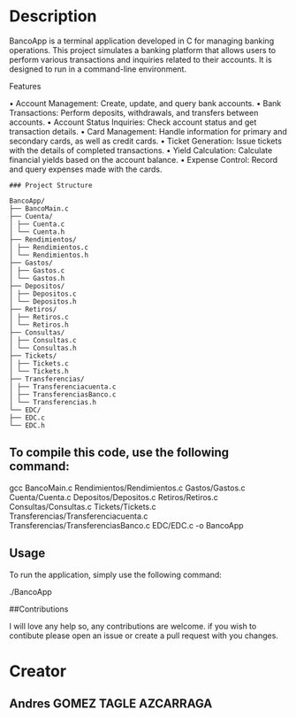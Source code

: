 # Description

BancoApp is a terminal application developed in C for managing banking operations. This project simulates a banking platform that allows users to perform various transactions and inquiries related to their accounts. It is designed to run in a command-line environment.

Features

•	Account Management: Create, update, and query bank accounts.
•	Bank Transactions: Perform deposits, withdrawals, and transfers between accounts.
•	Account Status Inquiries: Check account status and get transaction details.
•	Card Management: Handle information for primary and secondary cards, as well as credit cards.
•	Ticket Generation: Issue tickets with the details of completed transactions.
•	Yield Calculation: Calculate financial yields based on the account balance.
•	Expense Control: Record and query expenses made with the cards.



   ```
### Project Structure

BancoApp/
├── BancoMain.c
├── Cuenta/
│ ├── Cuenta.c
│ └── Cuenta.h
├── Rendimientos/
│ ├── Rendimientos.c
│ └── Rendimientos.h
├── Gastos/
│ ├── Gastos.c
│ └── Gastos.h
├── Depositos/
│ ├── Depositos.c
│ └── Depositos.h
├── Retiros/
│ ├── Retiros.c
│ └── Retiros.h
├── Consultas/
│ ├── Consultas.c
│ └── Consultas.h
├── Tickets/
│ ├── Tickets.c
│ └── Tickets.h
├── Transferencias/
│ ├── Transferenciacuenta.c
│ ├── TransferenciasBanco.c
│ └── Transferencias.h
└── EDC/
├── EDC.c
└── EDC.h
```

## To compile this code, use the following command:

gcc BancoMain.c Rendimientos/Rendimientos.c Gastos/Gastos.c Cuenta/Cuenta.c Depositos/Depositos.c Retiros/Retiros.c Consultas/Consultas.c Tickets/Tickets.c Transferencias/Transferenciacuenta.c Transferencias/TransferenciasBanco.c EDC/EDC.c -o BancoApp

## Usage
To run the application, simply use the following command:

./BancoApp

##Contributions

I will love any help so, any contributions are welcome. if you wish to contibute please open an issue or create a pull request with you changes.

 # Creator
 ## Andres GOMEZ TAGLE AZCARRAGA
